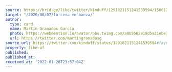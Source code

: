 ```yaml
---
source: https://brid.gy/like/twitter/kinduff/1291821151241539594/15061292
target: "/2020/08/07/la-cena-en-baeza/"
author:
  type: card
  name: Martín Granados García
  photo: https://webmention.io/avatar/pbs.twimg.com/a0b5562e18d5a31ebe77ecb3c0f3aad12be91780052cc2ed9016b8904a17bb13.jpg
  url: https://twitter.com/martingranadosg
source_url: https://twitter.com/kinduff/status/1291821151241539594#favorited-by-15061292
property: like-of
published: 
published_at: 
received_at: '2022-01-28T23:57:04Z'
---
```


